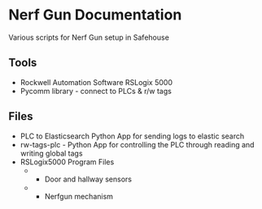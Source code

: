 # Nerf Gun Documentation
Various scripts for Nerf Gun setup in Safehouse

## Tools
* Rockwell Automation Software RSLogix 5000
* Pycomm library - connect to PLCs & r/w tags

## Files
* PLC to Elasticsearch Python App for sending logs to elastic search
* rw-tags-plc - Python App for controlling the PLC through reading and writing global tags
* RSLogix5000 Program Files
    * - Door and hallway sensors
    * - Nerfgun mechanism
